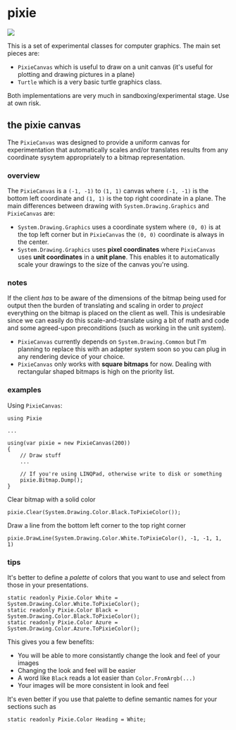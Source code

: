 # pixie

<img src="https://i.imgur.com/IhD4pbr.png">

This is a set of experimental classes for computer graphics. The main set pieces are:

* `PixieCanvas` which is useful to draw on a unit canvas (it's useful for plotting and drawing pictures in a plane)
* `Turtle` which is a very basic turtle graphics class.

Both implementations are very much in sandboxing/experimental stage. Use at own risk.

## the pixie canvas
The `PixieCanvas` was designed to provide a uniform canvas for experimentation that automatically scales and/or translates results from any coordinate sysytem appropriately to a bitmap representation.

### overview
The `PixieCanvas` is a `(-1, -1)` to `(1, 1)` canvas where `(-1, -1)` is the bottom left coordinate and `(1, 1)` is the top right coordinate in a plane. The main differences between drawing with `System.Drawing.Graphics` and `PixieCanvas` are: 
* `System.Drawing.Graphics` uses a coordinate system where `(0, 0)` is at the top left corner but in `PixieCanvas` the `(0, 0)` coordinate is always in the center.
* `System.Drawing.Graphics` uses **pixel coordinates** where `PixieCanvas` uses **unit coordinates** in a **unit plane**. This enables it to automatically scale your drawings to the size of the canvas you're using.

### notes
If the client _has_ to be aware of the dimensions of the bitmap being used for output then the burden of translating and scaling in order to _project_ everything on the bitmap is placed on the client as well. This is undesirable since we can easily do this scale-and-translate using a bit of math and code and some agreed-upon preconditions (such as working in the unit system).

* `PixieCanvas` currently depends on `System.Drawing.Common` but I'm planning to replace this with an adapter system soon so you can plug in any rendering device of your choice.
* `PixieCanvas` only works with **square bitmaps** for now. Dealing with rectangular shaped bitmaps is high on the priority list.

### examples
Using `PixieCanvas`:
```
using Pixie

...

using(var pixie = new PixieCanvas(200))
{
    // Draw stuff
    ...

    // If you're using LINQPad, otherwise write to disk or something
    pixie.Bitmap.Dump(); 
}
```

Clear bitmap with a solid color
```
pixie.Clear(System.Drawing.Color.Black.ToPixieColor());
```

Draw a line from the bottom left corner to the top right corner
```
pixie.DrawLine(System.Drawing.Color.White.ToPixieColor(), -1, -1, 1, 1)
```

### tips
It's better to define a _palette_ of colors that you want to use and select from those in your presentations. 

```
static readonly Pixie.Color White = System.Drawing.Color.White.ToPixieColor();
static readonly Pixie.Color Black = System.Drawing.Color.Black.ToPixieColor();
static readonly Pixie.Color Azure = System.Drawing.Color.Azure.ToPixieColor();
```

This gives you a few benefits:
* You will be able to more consistantly change the look and feel of your images
* Changing the look and feel will be easier
* A word like `Black` reads a lot easier than `Color.FromArgb(...)`
* Your images will be more consistent in look and feel

It's even better if you use that palette to define semantic names for your sections such as
```
static readonly Pixie.Color Heading = White;
```